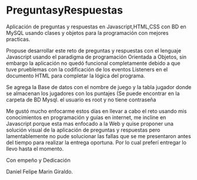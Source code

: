 # PreguntasyRespuestas
Aplicación de preguntas y respuestas en Javascript,HTML,CSS con BD en MySQL usando clases y objetos para la programación con mejores practicas.

Propuse desarrollar este reto de preguntas y respuestas con el lenguaje Javascript usando el paradigma de programación Orientada a Objetos, sin embargo la aplicación no quedó funcional completamente
debido a que tuve prueblemas con la codificación de los eventos Listeners en el documento HTML para completar la lógica del programa.

Se agrega la Base de datos con el nombre de juego y la tabla jugador donde se almacenan los jugadores con los puntajes (Se puede encontrar en la carpeta de BD Mysql.
el usuario es root y no tiene contraseña

Me gustó mucho enfocarme estos días en llevar a cabo el reto usando mis conocimientos en programación y guías en internet, me incline en Javascript porque esta mas enfocado a la Web y quise proponer una solución visual
de la aplicación de preguntas y respuestas pero lamentablemente no pude solucionar las fallas que se me presentaron antes del tiempo para realizar la entrega oportuna. Por lo cual preferí entregar lo llevo hasta el momento.

Con empeño y Dedicación

Daniel Felipe Marin Giraldo.



